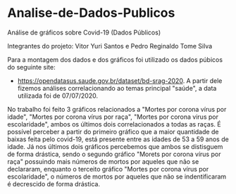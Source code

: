 # Analise-de-Dados-Publicos
Análise de gráficos sobre Covid-19 (Dados Públicos)

Integrantes do projeto: Vitor Yuri Santos e Pedro Reginaldo Tome Silva

Para a montagem dos dados e dos gráficos foi utilizado os dados púbicos do seguinte site:
- https://opendatasus.saude.gov.br/dataset/bd-srag-2020. A partir dele fizemos análises correlacionando ao temas principal "saúde", a data utilizada foi de 07/07/2020.

No trabalho foi feito 3 gráficos relacionados a "Mortes por corona vírus por idade", "Mortes por corona vírus por raça", "Mortes por corona virus por escolaridade", ambos os últimos dois correlacionados a todas as raças. É possível perceber a partir do primeiro gráfico que a maior quantidade de baixas feita pelo covid-19, está presente entre as idades de 53 a 59 anos de idade. Já nos últimos dois gráficos percebemos que ambos se distisguem de forma drástica, sendo o segundo gráfico "Morets por corona vírus por raça" possuindo mais números de mortos por aqueles que não se declararam, enquanto o terceito gráfico "Mortes por corona vírus por escolaridade", o números de mortos por aqueles que não se indentificaram é decrescido de forma drástica. 
